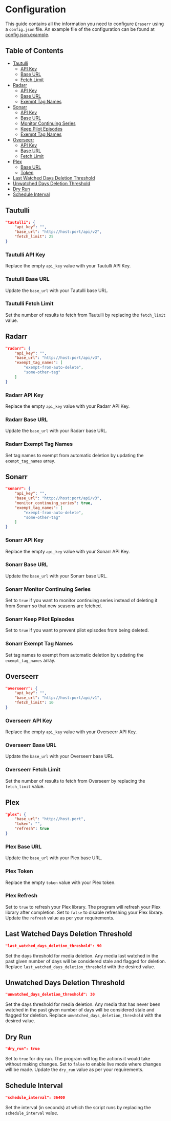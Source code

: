 # Configuration
This guide contains all the information you need to configure `Eraserr` using a `config.json` file. An example file of the configuration can be found at [config.json.example](config.example.json).

## Table of Contents
- [Tautulli](#tautulli)
  - [API Key](#tautulli-api-key)
  - [Base URL](#tautulli-base-url)
  - [Fetch Limit](#tautulli-fetch-limit)
- [Radarr](#radarr)
  - [API Key](#radarr-api-key)
  - [Base URL](#radarr-base-url)
  - [Exempt Tag Names](#radarr-exempt-tag-names)
- [Sonarr](#sonarr)
  - [API Key](#sonarr-api-key)
  - [Base URL](#sonarr-base-url)
  - [Monitor Continuing Series](#sonarr-monitor-continuing-series)
  - [Keep Pilot Episodes](#sonarr-keep-pilot-episodes)
  - [Exempt Tag Names](#sonarr-exempt-tag-names)
- [Overseerr](#overseerr)
  - [API Key](#overseerr-api-key)
  - [Base URL](#overseerr-base-url)
  - [Fetch Limit](#overseerr-fetch-limit)
- [Plex](#plex)
  - [Base URL](#plex-base-url)
  - [Token](#plex-token)
- [Last Watched Days Deletion Threshold](#last-watched-days-deletion-threshold)
- [Unwatched Days Deletion Threshold](#unwatched-days-deletion-threshold)
- [Dry Run](#dry-run)
- [Schedule Interval](#schedule-interval)

## Tautulli

```json
"tautulli": {
    "api_key": "",
    "base_url": "http://host:port/api/v2",
    "fetch_limit": 25
}
```

### Tautulli API Key
Replace the empty `api_key` value with your Tautulli API Key.

### Tautulli Base URL
Update the `base_url` with your Tautulli base URL.

### Tautulli Fetch Limit
Set the number of results to fetch from Tautulli by replacing the `fetch_limit` value.

## Radarr

```json
"radarr": {
    "api_key": "",
    "base_url": "http://host:port/api/v3",
    "exempt_tag_names": [
        "exempt-from-auto-delete",
        "some-other-tag"
    ]
}
```

### Radarr API Key
Replace the empty `api_key` value with your Radarr API Key.

### Radarr Base URL
Update the `base_url` with your Radarr base URL.

### Radarr Exempt Tag Names
Set tag names to exempt from automatic deletion by updating the `exempt_tag_names` array.

## Sonarr

```json
"sonarr": {
    "api_key": "",
    "base_url": "http://host:port/api/v3",
    "monitor_continuing_series": true,
    "exempt_tag_names": [
        "exempt-from-auto-delete",
        "some-other-tag"
    ]
}
```

### Sonarr API Key
Replace the empty `api_key` value with your Sonarr API Key.

### Sonarr Base URL
Update the `base_url` with your Sonarr base URL.

### Sonarr Monitor Continuing Series
Set to `true` if you want to monitor continuing series instead of deleting it from Sonarr so that new seasons are fetched.

### Sonarr Keep Pilot Episodes
Set to `true` if you want to prevent pilot episodes from being deleted.

### Sonarr Exempt Tag Names
Set tag names to exempt from automatic deletion by updating the `exempt_tag_names` array.

## Overseerr

```json
"overseerr": {
    "api_key": "",
    "base_url": "http://host:port/api/v1",
    "fetch_limit": 10
}
```

### Overseerr API Key
Replace the empty `api_key` value with your Overseerr API Key.

### Overseerr Base URL
Update the `base_url` with your Overseerr base URL.

### Overseerr Fetch Limit
Set the number of results to fetch from Overseerr by replacing the `fetch_limit` value.

## Plex

```json
"plex": {
    "base_url": "http://host.port",
    "token": "",
    "refresh": true
}
```

### Plex Base URL
Update the `base_url` with your Plex base URL.

### Plex Token
Replace the empty `token` value with your Plex token.

### Plex Refresh
Set to `true` to refresh your Plex library. The program will refresh your Plex library after completion. Set to `false` to disable refreshing your Plex library. Update the `refresh` value as per your requirements.

## Last Watched Days Deletion Threshold

```json
"last_watched_days_deletion_threshold": 90
```

Set the days threshold for media deletion. Any media last watched in the past given number of days will be considered stale and flagged for deletion. Replace `last_watched_days_deletion_threshold` with the desired value.

## Unwatched Days Deletion Threshold

```json
"unwatched_days_deletion_threshold": 30
```

Set the days threshold for media deletion. Any media that has never been watched in the past given number of days will be considered stale and flagged for deletion. Replace `unwatched_days_deletion_threshold` with the desired value.

## Dry Run

```json
"dry_run": true
```

Set to `true` for dry run. The program will log the actions it would take without making changes. Set to `false` to enable live mode where changes will be made. Update the `dry_run` value as per your requirements.

## Schedule Interval

```json
"schedule_interval": 86400
```

Set the interval (in seconds) at which the script runs by replacing the `schedule_interval` value.
